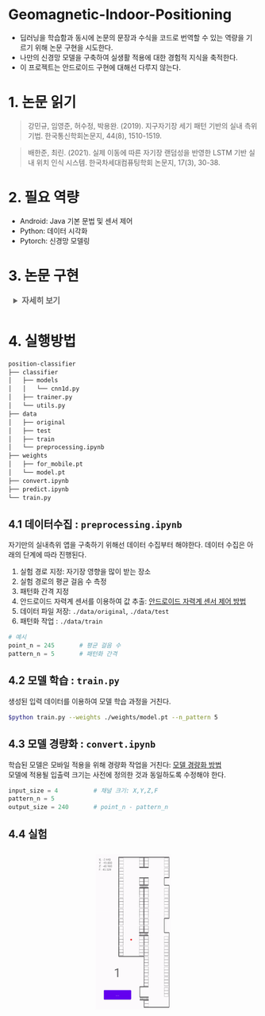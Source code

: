 # Geomagnetic-Indoor-Positioning
- 딥러닝을 학습함과 동시에 논문의 문장과 수식을 코드로 번역할 수 있는 역량을 기르기 위해 논문 구현을 시도한다.
- 나만의 신경망 모델을 구축하여 실생활 적용에 대한 경험적 지식을 축적한다.
- 이 프로젝트는 안드로이드 구현에 대해선 다루지 않는다.

# **1. 논문 읽기**
>강민규, 임영준, 허수정, 박용완. (2019). 지구자기장 세기 패턴 기반의 실내 측위 기법. 한국통신학회논문지, 44(8), 1510-1519.

>배한준, 최린. (2021). 실제 이동에 따른 자기장 랜덤성을 반영한  LSTM 기반 실내 위치 인식 시스템. 한국차세대컴퓨팅학회 논문지, 17(3), 30-38.

# **2. 필요 역량**
- Android: Java 기본 문법 및 센서 제어
- Python: 데이터 시각화
- Pytorch: 신경망 모델링

# **3. 논문 구현**
<details>
<summary style="margin: 10px; font-weight:bold; color:#666; font-size:16px">자세히 보기</summary>
<div markdown="1">

## **3.1 주제 소개**
### **3.1.1 GPS**
최근 건물의 크기는 커져가고 구조물 또한 복잡해지고 있기 때문에 현재 위치를 측정할 수 있는 기술의 필요성이 커져가고 있다. 현재 우리는 GPS를 이용한 실외 길 안내 서비스를 유용하게 사용해오고 있지만 대부분의 사람들은 실내에서 시간을 보내기 때문에 실내 위치 서비스를 제공하는 기술에 대한 강한 수요가 남아 있다.
### **3.1.2 IPS**
GPS는 실외 공간에서만 동작한다는 한계가 있다. 실내의 사용자에게까지 그 신호가 미약하기 때문에 높은 정확도를 바랄 수 없다. 실내 위치 추적이라 불리는 IPS는 GPS 신호가 충분히 강하지 않은 밀폐된 공간 내에서 사람이나 물체를 찾는 데 사용되는 장치 네트워크이다. GPS가 지구 어디에서나 물체를 찾는 데 도움이 되는 것처럼, IPS는 동일하지만 기차역과 같은 넓은 실내 공간에서 쇼핑몰, 병원 및 지하 위치에서 물체의 위치를 정확하게 찾아낼 수 있다.
### **3.1.3 비전파 자원: 지구자기장**
실내 측위를 위한 여러가지 방법들이 제안되고 있다. 대표적인 측위 자원으로 전파와 비전파로 나눌 수 있는데, 전파 자원은 WIFI, 비콘, 블루투스 등과 같은 장치를 사용한 방법이 대표적이다. 하지만 이런 기술들은 전력소모와 설치비용의 문제가 있으며, 전파간섭으로 인해 정확한 실내 측위에 어려움이 있다. 또한, 시간 축 방향으로 측정되는 값이 일정하지 않기 때문에 측위 성능이 낮아질 수 있다.

반면, 스마트폰에 내장되어 있는 센서를 이용한 실내 측위 방법이 있다. 그 중 자력계 센서는 비전파 자원인 지구자기장을 이용하기 대문에 전파 자원의 고질적인 전파 간섭의 문제를 해결할 수 있으며, 무엇보다도 지구 고유의 자원을 사용하기 때문에 인프라 구축의 문제에서도 자유로울 수 있다. 뿐만 아니라 지구자기장은 일반적인 전파자원과 달리 시간 축 방향으로 거의 일정하게 유지되기 때문에 특정 위치에 대한 값의 고유성을 보다 쉽게 갖출 수 있다.
### **3.1.4 지구자기장 세기**
스마트폰에 내장된 지자기 센서는 방위 정보를 얻을 수 있다. 지자기 센서에는 X, Y, Z의 3축 타입이 있으며, 그 방향의 자력치를 계측한다. 수집한 3개의 데이터로 아래와 같이 지구자기장 전체 세기를 구할 수 있다.
$$\rm{Mag_F} = \sqrt{{Mag_X}^2+{Mag_Y}^2+{Mag_Z}^2}$$
<p align="center" style="color:gray">
    <img src="./img/10.png" width="90%" style="padding: 10px; margin:0;" alt="지자기세기"/><br/>
    <지자기센서 값>
</p>

### **3.1.5 지구자기장 왜곡현상**
실내에서의 지구자기장은 실외와 달리 세기 분포도가 다양하다. 그 이유는 건물 주재료인 철근, 콘크리트, H 빔과 설치 구조물, 전자기기 등에 의해 지구자기장 교란 및 변화가 일어나기 때문이다. 
    
왜곡현상은 현재 위치를 측정함에 있어 필수적인 환경 조건이다. 실외와 달리 실내에서는 지점마다 그 세기가 다양하기 때문에 위치적 고유성을 가지기 위한 좋은 데이터로써 활용될 수 있다.
## **3.2 기존 실내 측위 기술**
### **3.2.2 기종마다 다른 지구자기장 세기**
기존의 지구자기장 세기 기반의 실내 측위 방법은 $\rm{Mag_F}$ 값만을 사용하여 지점마다의 고유한 지문으로써 사용되는데, 스마트폰에 내장된 자력계 센서가 민감하고, 기종마다 서로 다른 자력계 센서가 내장되어 있어 동일 지점에서 서로 다른 지구자기장 세기가 수집되는 문제점이 있다.
<p align="center" style="color:gray">
    <img src="./img/01.png" width="75%" style="padding: 0; margin:0;" alt="기종마다 다른 지구자기장 세기"/><br/>
    <기종마다 다른 지구자기장 세기>
</p>

### **3.2.3 미미한 지구자기장 왜곡현상**
또한, 건물에 사용된 건축 재료에 따라 그 왜곡의 정도도 다르기 때문에 장소에 따라 지자기 값의 변화 폭이 좁을 수 있다. 폭이 좁다는 것은 지점마다 표현할 수 있는 좌표의 수가 줄어들기 때문에 이것은 측위 성능을 저하시키는 큰 요인이 될 수 있다. 즉, 기본의 측위 기법은 단일 값으로만 좌표를 추출해내기 때문에 아래 그림과 같이 세기 분포 범위가 좁을수록 비슷한 값을 가진 여러 지점이 존재할 수 있다는 것이다.
<div align="center" style="display:flex; margin-top:10px">
    <p align="center" style="color:gray">
        <img src="./img/02.png" style="padding: 0; margin:0;" alt="표현가능범위1"/><br/>
        <왜곡 현상이 적은 곳>
    </p>
    <p align="center" style="color:gray">
        <img src="./img/03.png" style="padding: 0; margin:0;" alt="표현가능범위2"/><br/>
        <왜곡 현상이 많은 곳>
    </p>
</div>

<br/>

## **3.3 제안 기법**
자연어 처리에 사용되는 1D 합성곱 신경망을 사용하여 지자기 변화 패턴을 제안 기법의 자원으로 사용하는 것이다. 이 기법은 현재 측정되는 지자기 세기 값 뿐만 아니라 과거 측정된 지자기 세기 값 또한 받아들여 그 관계성을 추가하여 측위 성능을 개선한다.
### **3.3.1 데이터 수집**
<p align="center" style="color:gray">
    <img src="./img/04.png" width="90%" style="padding: 10px; margin: 0;" alt="계명아트센터 지하주차장"/><br/>
    <계명아트센터 지하주차장>
</p>

실내 측위의 실험 공간은 계명아트센터 지하주차장을 대상으로 진행했다. 일자형 복도와 코너가 있는 환경으로 구성되어있으며, 평균 총 걸음 수는 245걸음(약 150m)이다. 데이터 수집 조건은 다음과 같다.<br/>
- 3개의 서로 다른 기종(Galaxy s8, s10, s21)
- 스마트폰 높이는 사용자 명치 부군, 기울기는 수평으로 고정
- 일정한 속도로 보행
- 10Hz 샘플링 속도
- 보행거리 5 걸음에 대한 지구자기장 세기 변화 패턴 생성

### **3.3.2 데이터 전처리**
먼저 지정된 경로의 지하주차장을 일정한 속도로 보행하면서 기록된 무작위 길이(N)의 데이터 파일들을 각 데이터 파일마다 245걸음 길이로 맞추도록 정돈한다. 각 데이터 파일은 걸음마다 $\rm{Mag_X,Mag_Y,Mag_Z,Mag_F}$ 총 4개의 값이 저장되어 있다.
```python
for i, path in enumerate(data_list):
    df = pd.read_table(path, sep=" ", dtype='f')
    x[i].append(pd.DataFrame(
        df, 
        columns=['X', 'Y', 'Z', 'F'], 
        index=np.linspace(0, len(df)-1, 
        point_n, 
        endpoint=True, 
        dtype='i')
    ))
```
<p align="center" style="color:gray">
    <img src="./img/05.png" width="90%" style="padding: 10px; margin: 0;" alt="데이터 전처리1"/>
</p>

### **데이터 패턴화**
정돈된 입력 데이터는 아래 그림과 같이 5 걸음의 패턴을 1걸음씩 슬라이딩 하여 6450개의 패턴을 생성한다. 또한, 입력 데이터에 대해 도출되기를 원하는 출력 데이터의 크기는 0부터 239 범위의 라벨을 가지며, 총 크기는 240이 된다.
```python
for i in range(sample_size):
    for j in range(point_n - pattern_n):    # 슬라이딩 횟수
        px[i].append(x[i*point_n+j:i*point_n+j+pattern_n])
        py.append(j)
```
<p align="center" style="color:gray">
    <img src="./img/06.png" width="90%" style="padding: 10px; margin: 0;" alt="데이터 전처리2"/>
</p>
아래 그림은 0번 라벨로 도출되기를 원하는 0번부터 4번 지점까지의 지자기 세기 변화 패턴과 1번 라벨로 도출되기를 원하는 1번부터 5번 지점까지의 지자기 세기 변화 패턴을, 그 뒤를 이어 2번 라벨로 도출되기를 원하는 2번부터 6번 지점까지의 지자기 세기 변화 패턴을 도식화하여 그린 것이다.
<p align="center" style="color:gray">
    <img src="./img/07.png" width="90%" style="padding: 10px; margin: 0;" alt="데이터 전처리3"/>
</p>

### **3.3.3 합성곱 신경망과 LSTM**
1. 데이터 전처리과정을 통해 얻어진 학습 데이터 파일은 합성곱 신경망을 통해 학습된다. 심층 신경망의 한 종류인 합성곱 신경망은 이미지 인식 알고리즘에 있어 좋은 성능을 보여준다.
2. 특히 Conv1D는 시계열 데이터에 대해서 중요한 정보를 추출해낼 수 있다. **특징 융합 계층**에서 자력계 센서 값과 같은 1차원 데이터를 1차원 컨볼루션 신경망을 사용하여 서로 다른 변수를 결합하고 변수 간의 공간적 상관관계를 추출한다. Conv1D는 한 차원에 대한 커널 슬라이딩을 통해 공간적 상관관계를 추출한다. 
3. 이어서 **LSTM 기반 시계열 예측 계층**을 추가하여 다변량 입력 데이터에 대해 학습 적응력 문제를 완화할 수 있도록 하였다. LSTM 모델에 드롭아웃 옵션을 추가하여 과적합 문제를 방지한다. 
4. 마지막으로 다중 분류 문제를 위한 **소프트맥스 함수**를 사용하여 0부터 239지점까지 가장 높은 확률의 한 지점을 선택하여 결과를 도출한다.
<p align="center" style="color:gray">
    <img src="./img/08.png" width="90%" style="padding: 10px; margin: 0;" alt="모델"/>
</p>

### **3.3.4 모델 경량화**
학습된 모델을 모바일에 적용시키기 위해서 경량화 작업이 필수적이다.

### **3.3.5 실험 결과**
측위 실험은 데이터 수집 경로와 동일하다. 각 기법에 대해 3개의 기종을 모두 사용하여 데이터를 수집하여 학습한 후 실험해본 결과, 기존 기법을 사용한 것에 비해 제안 기법을 사용할 때, 기기 종류와 상관없이 비슷한 평균 성능을 낼 수 있음을 알 수 있다.
<p align="center" style="color:gray">
    <img src="./img/09.png" width="70%" style="padding: 10px; margin: 0;" alt="모델"/>
</p>

</div>
</details>

# **4. 실행방법**
```bash
position-classifier
├── classifier
│   ├── models
│   │   └── cnn1d.py
│   ├── trainer.py
│   └── utils.py
├── data
│   ├── original
│   ├── test
│   ├── train
│   └── preprocessing.ipynb
├── weights
│   ├── for_mobile.pt
│   └── model.pt
├── convert.ipynb
├── predict.ipynb
└── train.py
```
## **4.1 데이터수집** : `preprocessing.ipynb`
자기만의 실내측위 앱을 구축하기 위해선 데이터 수집부터 해야한다. 데이터 수집은 아래의 단계에 따라 진행된다.
1. 실험 경로 지정: 자기장 영향을 많이 받는 장소
2. 실험 경로의 평균 걸음 수 측정
3. 패턴화 간격 지정
3. 안드로이드 자력계 센서를 이용하여 값 추출: <a href="https://developer.android.com/guide/topics/sensors/sensors_overview?hl=ko" target="_blank" style="text-decoration:underline">안드로이드 자력계 센서 제어 방법</a>
4. 데이터 파일 저장: `./data/original`, `./data/test`
5. 패턴화 작업 : `./data/train`
```python
# 예시
point_n = 245       # 평균 걸음 수
pattern_n = 5       # 패턴화 간격
```

## **4.2 모델 학습** : `train.py`
생성된 입력 데이터를 이용하여 모델 학습 과정을 거친다.
```bash
$python train.py --weights ./weights/model.pt --n_pattern 5
```

## **4.3 모델 경량화** : `convert.ipynb`
학습된 모델은 모바일 적용을 위해 경량화 작업을 거친다:
<a href="https://hwanny-yy.tistory.com/8" style="text-decoration: underline">모델 경량화 방법</a><br/>
모델에 적용될 입출력 크기는 사전에 정의한 것과 동일하도록 수정해야 한다.
```python
input_size = 4          # 채널 크기: X,Y,Z,F
pattern_n = 5
output_size = 240       # point_n - pattern_n
```

## **4.4 실험**
<div align="center">
    <img src="./img/test.gif" width="30%" style="padding: 10px; margin: 0;" alt="모델"/>
</div>
